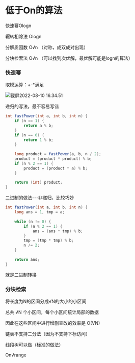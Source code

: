 # 低于On的算法

快速幂Ologn

辗转相除法 Ologn

分解质因数 O√n （对称，成双成对出现）

分块检索法 O√n （可以找到次优解，最优解可能是logn的算法）





### 快速幂

取模运算：+-*满足

![截屏2022-08-10 16.34.51](https://xingqiu-tuchuang-1256524210.cos.ap-shanghai.myqcloud.com/3978/%E6%88%AA%E5%B1%8F2022-08-10%2016.34.51.png)



递归的写法，最不容易写错

```java
int fastPower(int a, int b, int n) {
    if (n == 1) {
        return a % b;
    }
    if (n == 0) {
        return 1 % b;
    }
    
    long product = fastPower(a, b, n / 2);
    product = (product * product) % b;
    if (n % 2 == 1) {
        product = (product * a) % b;
    }
    
    return (int) product;
}
```



二进制的做法---非递归，比较巧妙

```java
int fastPower(int a, int b, int n) {
    long ans = 1, tmp = a;
    
    while (n != 0) {
        if (n % 2 == 1) {
            ans = (ans * tmp) % b;
        }
        tmp = (tmp * tmp) % b;
        n /= 2;
    }
    
    return ans;
}
```

就是二进制转换





### 分块检索

将长度为N的区间分成√N的大小的小区间

总共 √N 个小区间，每个小区间统计局部的数据

因此在这些区间中进行增删查改的效率是 O(VN)





链表不支持二分法（因为不支持下标访问）



线段树可以做（标准的做法）



On√range



